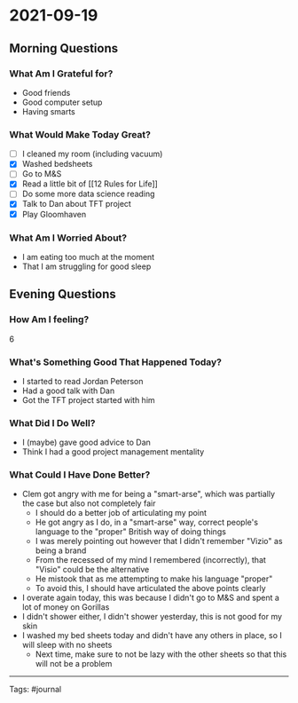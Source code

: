 # 2021-09-19

## Morning Questions

### What Am I Grateful for?
- Good friends
- Good computer setup
- Having smarts

 ### What Would Make Today Great?
 - [ ] I cleaned my room (including vacuum)
 - [x] Washed bedsheets
 - [ ] Go to M&S
 - [x] Read a little bit of [[12 Rules for Life]]
 - [ ] Do some more data science reading
 - [x] Talk to Dan about TFT project
 - [x] Play Gloomhaven
 
### What Am I Worried About?
- I am eating too much at the moment
- That I am struggling for good sleep

## Evening Questions

### How Am I feeling?
6

### What's Something Good That Happened Today?
- I started to read Jordan Peterson
- Had a good talk with Dan
- Got the TFT project started with him

### What Did I Do Well?
- I (maybe) gave good advice to Dan
- Think I had a good project management mentality

### What Could I Have Done Better?
- Clem got angry with me for being a "smart-arse", which was partially the case but also not completely fair
	- I should do a better job of articulating my point
	- He got angry as I do, in a "smart-arse" way, correct people's language to the "proper" British way of doing things
	- I was merely pointing out however that I didn't remember "Vizio" as being a brand
	- From the recessed of my mind I remembered (incorrectly), that "Visio" could be the alternative
	- He mistook that as me attempting to make his language "proper"
	- To avoid this, I should have articulated the above points clearly
- I overate again today, this was because I didn't go to M&S and spent a lot of money on Gorillas
- I didn't shower either, I didn't shower yesterday, this is not good for my skin
- I washed my bed sheets today and didn't have any others in place, so I will sleep with no sheets
	- Next time, make sure to not be lazy with the other sheets so that this will not be a problem

---
Tags:
#journal